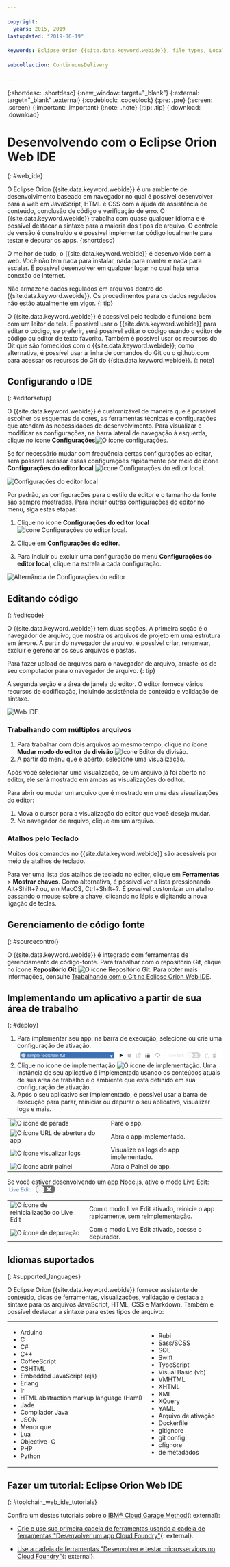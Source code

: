 ```yaml
---

copyright:
  years: 2015, 2019
lastupdated: "2019-06-19"

keywords: Eclipse Orion {{site.data.keyword.webide}}, file types, Local Editor Settings icon

subcollection: ContinuousDelivery

---
```


{:shortdesc: .shortdesc}
{:new_window: target="_blank"}
{:external: target="_blank" .external}
{:codeblock: .codeblock}
{:pre: .pre}
{:screen: .screen}
{:important: .important}
{:note: .note}
{:tip: .tip}
{:download: .download}

# Desenvolvendo com o Eclipse Orion Web IDE
{: #web_ide}

O Eclipse Orion {{site.data.keyword.webide}} é um ambiente de desenvolvimento baseado em
navegador no qual é possível desenvolver para a web em JavaScript, HTML e CSS com a ajuda de assistência de
conteúdo, conclusão de código e verificação de erro. O {{site.data.keyword.webide}} trabalha com quase qualquer idioma e é possível destacar a sintaxe para a maioria dos tipos de arquivo. O controle de versão é construído e é possível implementar código localmente para testar e depurar os apps.
{:shortdesc}

O melhor de tudo, o {{site.data.keyword.webide}} é desenvolvido com a web. Você não tem nada para instalar, nada para manter e nada para escalar. É possível desenvolver em qualquer lugar no qual haja uma conexão de Internet.

Não armazene dados regulados em arquivos dentro do {{site.data.keyword.webide}}. Os procedimentos para os dados regulados não estão atualmente em vigor.
{: tip}

O {{site.data.keyword.webide}} é acessível pelo teclado e funciona bem com um leitor de tela. É possível usar o {{site.data.keyword.webide}} para editar o código, se preferir, será possível editar o código usando o editor de código ou editor de texto favorito. Também é possível usar os recursos do Git que são fornecidos com o {{site.data.keyword.webide}}; como alternativa, é possível usar a linha de comandos do Git ou o github.com para acessar os recursos do Git do {{site.data.keyword.webide}}.
{: note}

## Configurando o IDE
{: #editorsetup}

O {{site.data.keyword.webide}} é customizável de maneira que é possível escolher os esquemas de cores, as ferramentas técnicas e configurações que atendam às necessidades de desenvolvimento. Para visualizar e modificar as configurações, na barra lateral de navegação à esquerda, clique no ícone **Configurações**<img class="inline" src="images/webide_settings_icon_light_small.png"  alt="O ícone configurações">.

Se for necessário mudar com frequência certas configurações ao editar, será possível acessar essas configurações rapidamente por meio do ícone **Configurações do editor local** <img class="inline" src="images/webide_local_settings_icon_light_small.png"  alt="Ícone Configurações do editor local">.

![Configurações do editor local](images/webide_local_editor_settings_light.png)

Por padrão, as configurações para o estilo de editor e o tamanho da fonte são sempre mostradas. Para incluir outras configurações do editor no menu, siga estas etapas:

1. Clique no ícone **Configurações do editor local** <img class="inline" src="images/webide_local_settings_icon_light_small.png"  alt="Ícone Configurações do editor local">.

2. Clique em **Configurações do editor**.

3. Para incluir ou excluir uma configuração do menu **Configurações do editor local**, clique na estrela a cada configuração.

![Alternância de Configurações do editor](images/webide_editor_settings_toggle_light.png)


## Editando código
{: #editcode}

O {{site.data.keyword.webide}} tem duas seções. A primeira seção é o navegador de arquivo, que mostra os arquivos de projeto em uma estrutura em árvore. A partir do navegador de arquivo, é possível criar, renomear, excluir e gerenciar os seus arquivos e pastas.

Para fazer upload de arquivos para o navegador de arquivo, arraste-os de seu computador para o navegador de arquivo.
{: tip}

A segunda seção é a área de janela do editor. O editor fornece vários recursos de codificação, incluindo assistência de conteúdo e validação de sintaxe.

![Web IDE](images/webide_light.png)

### Trabalhando com múltiplos arquivos
1. Para trabalhar com dois arquivos ao mesmo tempo, clique no ícone **Mudar modo do editor de divisão** <img class="inline" src="images/webide_split_editor_icon_light_small.png"  alt="Ícone Editor de divisão">.
2. A partir do menu que é aberto, selecione uma visualização.

 Após você selecionar uma visualização, se um arquivo já foi aberto no editor, ele será mostrado em ambas as visualizações do editor.

 Para abrir ou mudar um arquivo que é mostrado em uma das visualizações do editor:
 1. Mova o cursor para a visualização do editor que você deseja mudar.
 2. No navegador de arquivo, clique em um arquivo.

### Atalhos pelo Teclado
Muitos dos comandos no {{site.data.keyword.webide}} são acessíveis por meio de atalhos de teclado.

Para ver uma lista dos atalhos de teclado no editor, clique em **Ferramentas** > **Mostrar chaves**. Como alternativa, é possível ver a lista pressionando Alt+Shift+? ou, em MacOS, Ctrl+Shift+?. É possível customizar um atalho passando o mouse sobre a chave, clicando no lápis e digitando a nova ligação de teclas.

## Gerenciamento de código fonte
{: #sourcecontrol}

O {{site.data.keyword.webide}} é integrado com ferramentas de gerenciamento de código-fonte. Para trabalhar com o repositório Git, clique no ícone **Repositório Git** <img class="inline" src="images/webide_git_icon_light_small.png"  alt="O ícone Repositório Git">.  Para obter mais informações, consulte
[Trabalhando com o Git no Eclipse
Orion Web IDE](/docs/services/ContinuousDelivery?topic=ContinuousDelivery-git_web_ide#git_web_ide).

## Implementando um aplicativo a partir de sua área de trabalho
{: #deploy}

1. Para implementar seu app, na barra de execução, selecione ou crie uma configuração de ativação.
 ![Barra de execução](images/webide_runbar_light.png)   
1. Clique no ícone de implementação <img class="inline" src="images/webide_deploy_button_light_small.png"  alt="O ícone de implementação">. Uma instância de seu aplicativo é implementada usando os conteúdos atuais de sua área de trabalho e o ambiente que está definido em sua configuração de ativação.
2. Após o seu aplicativo ser implementado, é possível usar a barra de execução para parar, reiniciar ou depurar o seu aplicativo, visualizar logs e mais.

<table role="presentation">
<tr><td><img src="./images/stop_button.png"  alt="O ícone de parada"></td><td>Pare o app.</td></tr>
<tr><td> <img src="./images/open_app_url.png"  alt="O ícone URL de abertura do app"></td><td> Abra o app implementado.</td></tr>
<tr><td><img src="./images/view_logs.png"  alt="O ícone visualizar logs"></td><td>Visualize os logs do app implementado.</td></tr>
<tr><td><img src="./images/open_dashboard.png"  alt="O ícone abrir painel"></td><td>Abra o Painel do app.</td></tr>
</table>

Se você estiver desenvolvendo um app Node.js, ative o modo Live Edit: <img  src="./images/enable_live_edit.png"  alt="A régua de controle de ativação do Live Edit">

<table role="presentation"><tr><td><img src="./images/live_edit_restart.png"  alt="O ícone de reinicialização do Live Edit"></td><td>Com o modo Live Edit ativado, reinicie o app rapidamente, sem reimplementação.</td></tr>
<tr><td> <img src="./images/debug_icon.png"  alt="O ícone de depuração"></td>
<td>Com o modo Live Edit ativado, acesse o depurador.
</td></tr>
</table>

## Idiomas suportados
{: #supported_languages}

O Eclipse Orion {{site.data.keyword.webide}} fornece assistente de conteúdo, dicas de ferramentas, visualizações, validação e destaca a sintaxe para os arquivos JavaScript, HTML, CSS e Markdown. Também é possível destacar a sintaxe para estes tipos de arquivo:

<table role="presentation">
<tr>
<td>
<ul><li>Arduino
</li><li>C</li>
<li>C#
</li><li>C++
</li><li>CoffeeScript
</li><li>CSHTML
</li><li>Embedded JavaScript (ejs)
</li><li>Erlang
</li><li>Ir
</li><li>HTML abstraction markup language (Haml)
</li><li>Jade
</li><li>Compilador Java
</li><li>JSON
</li><li>Menor que  
</li><li>Lua  
</li><li>Objective-C
</li><li>PHP
</li><li>Python</li></ul>
</td>
<td>
<ul><li>Rubi
</li><li>Sass/SCSS
</li><li>SQL
</li><li>Swift
</li><li>TypeScript
</li><li>Visual Basic (vb)
</li><li>VMHTML
</li><li>XHTML
</li><li>XML
</li><li>XQuery
</li><li>YAML
</li><li>Arquivo de ativação 	
</li><li>Dockerfile
</li><li>gitignore
</li><li>git config
</li><li>cfignore
</li><li>de metadados
</li></ul>
</td>
</tr>
</table>

## Fazer um tutorial: Eclipse Orion Web IDE
{: #toolchain_web_ide_tutorials}

Confira um destes tutoriais sobre o [IBM&reg; Cloud Garage Method](https://www.ibm.com/cloud/garage){: external}:

  * [Crie e use sua primeira cadeia de ferramentas usando a cadeia de ferramentas "Desenvolver um app Cloud Foundry"](https://www.ibm.com/cloud/garage/tutorials/introduce-develop-cloud-foundry-app-toolchain){: external}.

  * [Use a cadeia de ferramentas "Desenvolver e testar microsserviços no Cloud Foundry"](https://www.ibm.com/cloud/garage/tutorials/use-develop-test-microservices-on-cloud-foundry-toolchain){: external}. 
